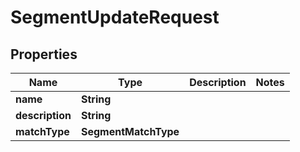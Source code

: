 

# SegmentUpdateRequest


## Properties

| Name | Type | Description | Notes |
|------------ | ------------- | ------------- | -------------|
|**name** | **String** |  |  |
|**description** | **String** |  |  |
|**matchType** | **SegmentMatchType** |  |  |




